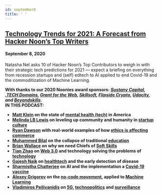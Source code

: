 ```yaml
---
id: september8
title: ' '
---
```


<h2><a href="https://podcast.hackernoon.com/e/technology-trends-for-2021-a-forecast-from-hacker-noon-s-top-writers/">Technology Trends for 2021: A Forecast from Hacker Noon’s Top Writers</a></h2>
<h4>September 8, 2020</h4>

<p>
Natasha Nel asks 10 of Hacker Noon’s Top Contributors to weigh in with their strategic tech predictions for 2021 — expect a briefing on everything from recession startups and (self) edtech to AI applied to end Covid-19 and the commoditization of Machine Learning.
</p>
<strong>With thanks to our 2020 Noonies award sponsors: <em><a href="https://bit.ly/38KPQMB">Sustany Capital</a>, <a href="https://bit.ly/38OYGce">.TECH Domains</a>, <a href="https://bit.ly/3dPJgWk">Grant for the Web</a>, <a href="https://bit.ly/2P3b1At">Skillsoft</a>, <a href="https://bit.ly/3gNQoUY">Flipside Crypto</a>, <a href="https://bit.ly/2ZmoeKD">Udacity</a>, and <a href="https://bit.ly/2Zh2q1O">Beyondskills</a>.</em></strong>
<br/>
<strong>IN THIS PODCAST: </strong>
<ul>

<li><strong><a href="https://hackernoon.com/u/KleinKleinKlein">Matt Klein</a> on the state of <a href="https://hackernoon.com/tagged/mental-health">mental health (tech)</a> in America</strong>
</li>
<li><strong><a href="https://hackernoon.com/u/lblewisauthor">Melinda LB Lewis</a> on leveling up community and humanity in <a href="https://hackernoon.com/tagged/startup-culture">startup culture</a></strong>
</li>
<li><strong><a href="https://hackernoon.com/u/ryandawsonuk">Ryan Dawson</a> with real-world examples of how <a href="https://hackernoon.com/tagged/ethics">ethics is affecting commerce</a></strong>
</li>
<li><strong><a href="https://hackernoon.com/u/th3n00bc0d3r">Muhammed Bilal</a> on the collapse of traditional <a href="https://hackernoon.com/tagged/education">education</a> </strong>
</li>
<li><strong><a href="https://hackernoon.com/u/brianwallace">Brian Wallace</a> on why we need Chiefs of <a href="https://hackernoon.com/tagged/soft-skills">Soft Skills</a> </strong>
</li>
<li><strong><a href="https://hackernoon.com/u/spidertian">Tian Zhao</a> on <a href="https://hackernoon.com/tagged/web3">Web 3.0</a> and technology solving the problems of <a href="https://hackernoon.com/tagged/technology">technology</a></strong>
</li>
<li><strong><a href="https://hackernoon.com/u/gajesh2007">Gajesh Naik</a> on <a href="https://hackernoon.com/tagged/healthtech">healthtech</a> and the early detection of disease</strong>
</li>
<li><strong><a href="https://hackernoon.com/u/sharmi1206">Sharmistha Chatterjee</a> on AI and the implementation a <a href="https://hackernoon.com/tagged/covid19">Covid-19 vaccine</a> </strong>
</li>
<li><strong><a href="https://hackernoon.com/u/alexeygrigorev">Alexey Grigorev</a> on the <a href="https://hackernoon.com/tagged/no-code">no-code movement</a>, applied to <a href="https://hackernoon.com/tagged/machine-learning">Machine Learning</a></strong>
</li>
<li><strong><a href="https://hackernoon.com/u/RossPeili">Vladimiros Peilivanidis</a> on <a href="https://hackernoon.com/tagged/5g">5G</a>, <a href="https://hackernoon.com/tagged/technopolitics">technopolitics</a> and <a href="https://hackernoon.com/tagged/surveillance">surveillance</a></strong>
</li>
</ul>